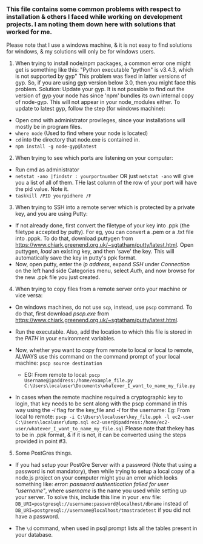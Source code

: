### This file contains some common problems with respect to installation & others I faced while working on development projects. I am noting them down here with solutions that worked for me.
Please note that I use a windows machine, & it is not easy to find solutions for windows, & my solutions will only be for windows users.

1. When trying to install node/npm packages, a common error one might get is something like this:
"Python executable "python" is v3.4.3, which is not supported by gyp"
This problem was fixed in latter versions of gyp. So, if you are using gyp version below 3.0, then you might face this problem.
Solution: Update your gyp. It is not possible to find out the version of gyp your node has since 'npm' bundles its own internal copy of node-gyp. This will not appear in your node_modules either.
To update to latest gyp, follow the step (for windows machine):
- Open cmd with administrator provileges, since your installations will mostly be in program files.
- `where node`
(Used to find where your node is located)
- `cd` into the directory that node.exe is contained in.
- `npm install -g node-gyp@latest`

2. When trying to see which ports are listening on your computer:
- Run cmd as administrator
- `netstat -ano |findstr : yourportnumber` OR just `netstat -ano` will give you a list of all of them. THe last column of the row of your port will have the pid value. Note it.
- `taskkill /PID yourpidhere /F`

3. When trying to SSH into a remote server which is protected by a private key, and you are using Putty:
- If not already done, first convert the filetype of your key into .ppk (the filetype accepted by putty). For eg, you can convert a .pem or a .txt file into .pppk.
To do that, download puttygen from https://www.chiark.greenend.org.uk/~sgtatham/putty/latest.html. Open puttygen, *load* an existing key, and then 'save' the key. This will automatically save the key in putty's ppk format.
- Now, open putty, enter the *ip address*, expand *SSH* under *Connection* on the left hand side Categories menu, select *Auth*, and now browse for the new .ppk file you just created. 

4. When trying to copy files from a remote server onto your machine or vice versa:
- On windows machines, do not use `scp`, instead, use `pscp` command. To do that, first download *pscp.exe* from https://www.chiark.greenend.org.uk/~sgtatham/putty/latest.html. 
- Run the executable. Also, add the location to which this file is stored in the *PATH* in your environment variables.
- Now, whether you want to copy from remote to local or local to remote, ALWAYS use this command on the command prompt of your local machine:
`pscp source destination`
  - EG: From remote to local: 
  `pscp Username@ipaddress:/home/example_file.py C:\Users\localuser\Documents\whatever_I_want_to_name_my_file.py`

- In cases when the remote machine required a cryptographic key to login, that key needs to be sent along with the pscp command in this way using the *-i* flag for the key_file and *-l* for the username:
Eg: From local to remote:
`pscp -i C:\Users\localuser\key_file.ppk -l ec2-user C:\Users\localuser\dump.sql ec2-user@ipaddress:/home/ec2-user/whatever_I_want_to_name_my_file.sql`
Please note that thekey has to be in .ppk format, & if it is not, it can be converted using the steps provided in point #3.

5. Some PostGres things.
- If you had setup your PostGre Server with a password (Note that using a password is not mandatory), then while trying to setup a local copy of a node.js project on your computer might you an error which looks something like: 
*error: password authentication failed for user "username"*, where *username* is the name you used while setting up your server. To solve  this, include this line in your .env file:
`DB_URI=postgresql://username:password@localhost/dbname` instead of 
`DB_URI=postgresql://username@localhost/tmastradetest` if you did not have a password.

- The `\d` command, when used in psql prompt lists all the tables present in your database.
